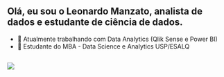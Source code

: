 ## Olá, eu sou o Leonardo Manzato, analista de dados e estudante de ciência de dados.

- 🔭 Atualmente trabalhando com Data Analytics (Qlik Sense e Power BI)
- 🌱 Estudante do MBA - Data Science e Analytics USP/ESALQ

##

<div> 
  <a href="https://www.linkedin.com/in/leonardo-manzato/" target="_blank"><img src="https://img.shields.io/badge/-LinkedIn-%230077B5?style=for-the-badge&logo=linkedin&logoColor=white" target="_blank"></a> 
</div>
